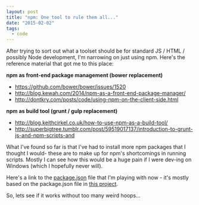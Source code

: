 ```yaml
---
layout: post
title: "npm: One tool to rule them all..."
date: "2015-02-02"
tags:
  - code
---
```


After trying to sort out what a toolset should be for standard JS / HTML / possibly Node development, I'm narrowing on just using npm. Here's the reference material that got me to this place:

<strong>npm as front-end package management (bower replacement)</strong>

<ul>
	<li><a href="https://github.com/bower/bower/issues/1520">https://github.com/bower/bower/issues/1520</a></li>
	<li><a href="http://blog.kewah.com/2014/npm-as-a-front-end-package-manager/">http://blog.kewah.com/2014/npm-as-a-front-end-package-manager/</a></li>
	<li><a href="http://dontkry.com/posts/code/using-npm-on-the-client-side.html">http://dontkry.com/posts/code/using-npm-on-the-client-side.html</a></li>
</ul>
<strong>npm as build tool (grunt / gulp replacement)</strong>
<ul>
	<li><a href="http://blog.keithcirkel.co.uk/how-to-use-npm-as-a-build-tool/">http://blog.keithcirkel.co.uk/how-to-use-npm-as-a-build-tool/</a></li>
	<li><a href="http://superbigtree.tumblr.com/post/59519017137/introduction-to-grunt-js-and-npm-scripts-and">http://superbigtree.tumblr.com/post/59519017137/introduction-to-grunt-js-and-npm-scripts-and</a></li>
</ul>
What I've found so far is that I've had to install more npm packages that I thought I would- these are to make up for npm's shortcomings in running scripts. Mostly I can see how this would be a huge pain if I were dev-ing on Windows (which I hopefully never will).

Here's a link to the <a href="https://github.com/funkfinger/jungle-gym/blob/master/package.json">package.json</a> file that I'm playing with now - it's mostly based on the package.json file in <a href="https://github.com/keithamus/npm-scripts-example">this project</a>.

So, lets see if it works without too many weird hoops...
